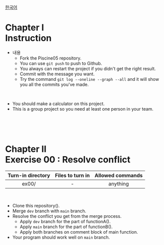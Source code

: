 [한국어](README.kr.md)
# Chapter Ⅰ<br>Instruction

- 내용
    - Fork the Piscine05 repository.
    - You can use `git push` to push to Github.
    - You always can restart the project if you didn't get the right result.
    - Commit with the message you want.
    - Try the command `git log --oneline --graph --all` and it will show you all the commits you've made.

<br>

- You should make a calculator on this project.
- This is a group project so you need at least one person in your team.

<br>
<br>
<br>
    
# Chapter Ⅱ<br>Exercise 00 : Resolve conflict

| Turn-in directory | Files to turn in | Allowed commands |
|:--:|:--:|:--:|
| ex00/ | - | anything |

<br>

- Clone this repository().
- Merge `dev` branch with `main` branch.
- Resolve the conflict you get from the merge process.
    - Apply `dev` branch for the part of functionA().
    - Apply `main` branch for the part of functionB().
    - Apply both branches on comment block of main function.
- Your program should work well on `main` branch.


<br>
<br>
<br>